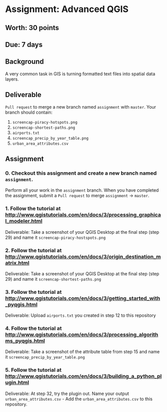 # Assignment: Advanced QGIS
## Worth: 30 points
## Due: 7 days

## Background

A very common task in GIS is turning formatted text files into spatial data layers.

## Deliverable
`Pull request` to merge a new branch named `assignment` with `master`. Your branch should contain:
1. `screencap-piracy-hotspots.png`
2. `screencap-shortest-paths.png`
3. `airports.txt`
4. `screencap_precip_by_year_table.png`
5. `urban_area_attributes.csv`

## Assignment

### 0. Checkout this assignment and create a new branch named `assignment`.
Perform all your work in the `assignment` branch. When you have completed the assignment, submit a `Pull request` to merge `assignment` -> `master`.

### 1. Follow the tutorial at http://www.qgistutorials.com/en/docs/3/processing_graphical_modeler.html

Deliverable:
Take a screenshot of your QGIS Desktop at the final step (step 29) and name it `screencap-piracy-hostspots.png`

### 2. Follow the tutorial at http://www.qgistutorials.com/en/docs/3/origin_destination_matrix.html

Deliverable:
Take a screenshot of your QGIS Desktop at the final step (step 29) and name it `screencap-shortest-paths.png`

### 3. Follow the tutorial at http://www.qgistutorials.com/en/docs/3/getting_started_with_pyqgis.html

Deliverable:
Upload `airports.txt` you created in step 12 to this repository

### 4. Follow the tutorial at http://www.qgistutorials.com/en/docs/3/processing_algorithms_pyqgis.html

Deliverable:
Take a screenshot of the attribute table from step 15 and name it `screencap_precip_by_year_table.png`

### 5. Follow the tutorial at http://www.qgistutorials.com/en/docs/3/building_a_python_plugin.html

Deliverable:
At step 32, try the plugin out. Name your output `urban_area_attributes.csv` - Add the `urban_area_attributes.csv` to this repository.

